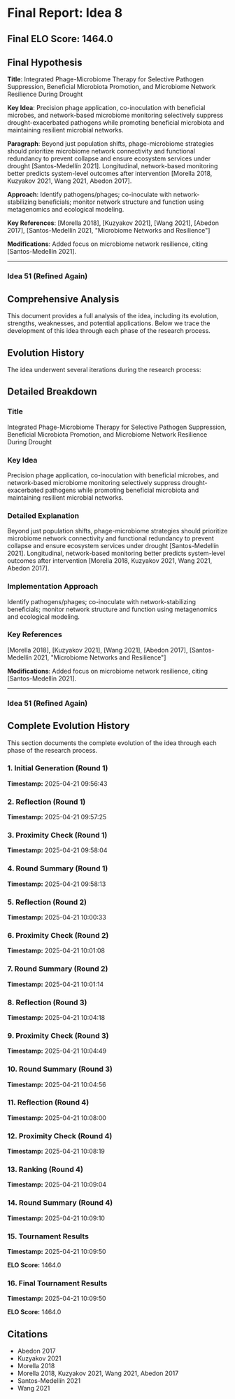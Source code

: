 # Final Report: Idea 8

## Final ELO Score: 1464.0

## Final Hypothesis

**Title**: Integrated Phage-Microbiome Therapy for Selective Pathogen Suppression, Beneficial Microbiota Promotion, and Microbiome Network Resilience During Drought

**Key Idea**: Precision phage application, co-inoculation with beneficial microbes, and network-based microbiome monitoring selectively suppress drought-exacerbated pathogens while promoting beneficial microbiota and maintaining resilient microbial networks.

**Paragraph**: Beyond just population shifts, phage-microbiome strategies should prioritize microbiome network connectivity and functional redundancy to prevent collapse and ensure ecosystem services under drought [Santos-Medellín 2021]. Longitudinal, network-based monitoring better predicts system-level outcomes after intervention [Morella 2018, Kuzyakov 2021, Wang 2021, Abedon 2017].

**Approach**: Identify pathogens/phages; co-inoculate with network-stabilizing beneficials; monitor network structure and function using metagenomics and ecological modeling.

**Key References**: [Morella 2018], [Kuzyakov 2021], [Wang 2021], [Abedon 2017], [Santos-Medellín 2021, "Microbiome Networks and Resilience"]

**Modifications**: Added focus on microbiome network resilience, citing [Santos-Medellín 2021].

---

### **Idea 51 (Refined Again)**

## Comprehensive Analysis

This document provides a full analysis of the idea, including its evolution, strengths, weaknesses, and potential applications. Below we trace the development of this idea through each phase of the research process.

## Evolution History

The idea underwent several iterations during the research process:

## Detailed Breakdown

### Title

Integrated Phage-Microbiome Therapy for Selective Pathogen Suppression, Beneficial Microbiota Promotion, and Microbiome Network Resilience During Drought

### Key Idea

Precision phage application, co-inoculation with beneficial microbes, and network-based microbiome monitoring selectively suppress drought-exacerbated pathogens while promoting beneficial microbiota and maintaining resilient microbial networks.

### Detailed Explanation

Beyond just population shifts, phage-microbiome strategies should prioritize microbiome network connectivity and functional redundancy to prevent collapse and ensure ecosystem services under drought [Santos-Medellín 2021]. Longitudinal, network-based monitoring better predicts system-level outcomes after intervention [Morella 2018, Kuzyakov 2021, Wang 2021, Abedon 2017].

### Implementation Approach

Identify pathogens/phages; co-inoculate with network-stabilizing beneficials; monitor network structure and function using metagenomics and ecological modeling.

### Key References

[Morella 2018], [Kuzyakov 2021], [Wang 2021], [Abedon 2017], [Santos-Medellín 2021, "Microbiome Networks and Resilience"]

**Modifications**: Added focus on microbiome network resilience, citing [Santos-Medellín 2021].

---

### **Idea 51 (Refined Again)**

## Complete Evolution History

This section documents the complete evolution of the idea through each phase of the research process.

### 1. Initial Generation (Round 1)
**Timestamp:** 2025-04-21 09:56:43



### 2. Reflection (Round 1)
**Timestamp:** 2025-04-21 09:57:25



### 3. Proximity Check (Round 1)
**Timestamp:** 2025-04-21 09:58:04



### 4. Round Summary (Round 1)
**Timestamp:** 2025-04-21 09:58:13



### 5. Reflection (Round 2)
**Timestamp:** 2025-04-21 10:00:33



### 6. Proximity Check (Round 2)
**Timestamp:** 2025-04-21 10:01:08



### 7. Round Summary (Round 2)
**Timestamp:** 2025-04-21 10:01:14



### 8. Reflection (Round 3)
**Timestamp:** 2025-04-21 10:04:18



### 9. Proximity Check (Round 3)
**Timestamp:** 2025-04-21 10:04:49



### 10. Round Summary (Round 3)
**Timestamp:** 2025-04-21 10:04:56



### 11. Reflection (Round 4)
**Timestamp:** 2025-04-21 10:08:00



### 12. Proximity Check (Round 4)
**Timestamp:** 2025-04-21 10:08:19



### 13. Ranking (Round 4)
**Timestamp:** 2025-04-21 10:09:04



### 14. Round Summary (Round 4)
**Timestamp:** 2025-04-21 10:09:10



### 15. Tournament Results
**Timestamp:** 2025-04-21 10:09:50

**ELO Score:** 1464.0



### 16. Final Tournament Results
**Timestamp:** 2025-04-21 10:09:50

**ELO Score:** 1464.0



## Citations

- Abedon 2017
- Kuzyakov 2021
- Morella 2018
- Morella 2018, Kuzyakov 2021, Wang 2021, Abedon 2017
- Santos-Medellín 2021
- Wang 2021
